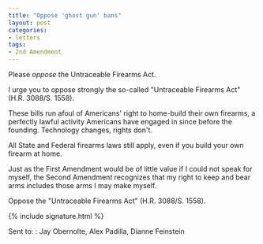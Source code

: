 ```yaml
---
title: "Oppose 'ghost gun' bans"
layout: post
categories:
- letters
tags:
- 2nd Amendment
---
```


Please *oppose* the Untraceable Firearms Act.

I urge you to oppose strongly the so-called "Untraceable Firearms Act" (H.R. 3088/S. 1558).

These bills run afoul of Americans' right to home-build their own firearms, a perfectly lawful activity Americans have engaged in since before the founding. Technology changes, rights don't.

All State and Federal firearms laws still apply, even if you build your own firearm at home.

Just as the First Amendment would be of little value if I could not speak for myself, the Second Amendment recognizes that my right to keep and bear arms includes those arms I may make myself.

Oppose the "Untraceable Firearms Act" (H.R. 3088/S. 1558).

{% include signature.html %}

Sent to:
: Jay Obernolte, Alex Padilla, Dianne Feinstein
